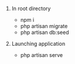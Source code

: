 1. In root directory
   - npm i
   - php artisan migrate
   - php artisan db:seed
   
2. Launching application
   - php artisan serve
